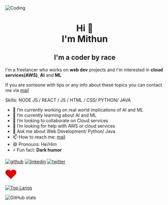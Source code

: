 
<img align="center" alt="Coding" src="https://pbs.twimg.com/profile_banners/1562360315404517382/1661330836/600x200"><br>
<h1 align="center">Hi 👋<br> I'm Mithun</h1>
<h2 align="center">I'm a coder by race</h2>



I'm a freelancer who works on **web dev** projects and I'm interested in **cloud services(AWS)**, **AI** and **ML**

If you are someone with tips or any info about these topics you can contact me via [mail](mithunrp07@gmail.com)

Skills: NODE JS / REACT / JS / HTML / CSS/ PYTHON/ JAVA

- 🔭 I’m currently working on real world implications of AI and ML 
- 🌱 I’m currently learning about AI and ML 
- 👯 I’m looking to collaborate on Cloud services 
- 🤔 I’m looking for help with AWS or cloud services 
- 💬 Ask me about Web Development/ Python/ Java 
- 📫 How to reach me: [mail](mithunrp07@gmail.com) 
- 😄 Pronouns: He/Him 
- ⚡ Fun fact: **Dark humor**  
 


[<img src='https://cdn.jsdelivr.net/npm/simple-icons@3.0.1/icons/github.svg' alt='github' height='40'>](https://github.com/MithunRP)  [<img src='https://cdn.jsdelivr.net/npm/simple-icons@3.0.1/icons/linkedin.svg' alt='linkedin' height='40'>](https://www.linkedin.com/in/https://www.linkedin.com/in/mithunrp//)  [<img src='https://cdn.jsdelivr.net/npm/simple-icons@3.0.1/icons/twitter.svg' alt='twitter' height='40'>](https://twitter.com/https://twitter.com/mithun_rp)  

<a href='https://docs.github.com/en/github/supporting-the-open-source-community-with-github-sponsors'><img src='https://raw.githubusercontent.com/acervenky/animated-github-badges/master/assets/sponsorbadge.gif' width='35' height='35'></a> 

[![Top Langs](https://github-readme-stats.vercel.app/api/top-langs/?username=MithunRP)](https://github.com/anuraghazra/github-readme-stats)

![GitHub stats](https://github-readme-stats.vercel.app/api?username=MithunRP&show_icons=true)  

